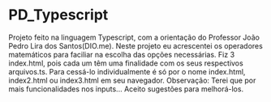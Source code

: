 # PD_Typescript
Projeto feito na linguagem Typescript, com a orientação do Professor João Pedro Lira dos Santos(DIO.me).
Neste projeto eu acrescentei os operadores matemáticos para faciliar na escolha das opções necessárias.
Fiz 3 index.html, pois cada um têm uma finalidade com os seus respectivos arquivos.ts.
Para cessá-lo individualmente é só por o nome index.html, index2.html ou index3.html em seu navegador.
Observação: Terei que por mais funcionalidades nos inputs...
Aceito sugestões para melhorá-los.
